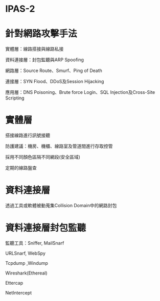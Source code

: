 # IPAS-2

# 針對網路攻擊手法

實體層：線路搭接與線路私接

資料連接層：封包監聽與ARP Spoofing

網路層：Source Route、Smurf、Ping of Death

連接層：SYN Flood、DDoS及Session Hijacking

應用層：DNS Poisoning、Brute force Login、SQL Injection及Cross-Site Scripting

# 實體層

搭接線路進行訊號接聽

防護建議：機房、機櫃、線路室及管道間進行存取控管

採用不同顏色區隔不同網段(安全區域)

定期的線路盤查

# 資料連接層

透過工具或軟體被動蒐集Collision Domain中的網路封包

# 資料連接層封包監聽

監聽工具：Sniffer, MailSnarf

URLSnarf, WebSpy

Tcpdump ,Windump

Wireshark(Ethereal)

Ettercap

NetIntercept





